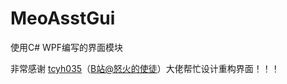 # MeoAsstGui

使用C# WPF编写的界面模块  

非常感谢 [tcyh035](https://github.com/tcyh035)（[B站@怒火的使徒](https://space.bilibili.com/7291855)）大佬帮忙设计重构界面！！！
